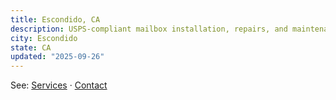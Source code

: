 ```yaml
---
title: Escondido, CA
description: USPS-compliant mailbox installation, repairs, and maintenance for Escondido HOAs, multifamily, and commercial properties.
city: Escondido
state: CA
updated: "2025-09-26"
---
```

See: [Services](/services) · [Contact](/contact)
